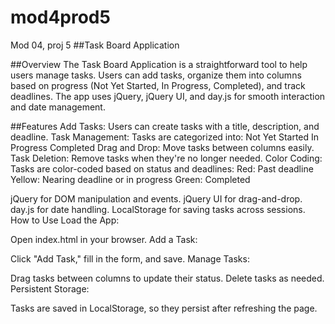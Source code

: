 # mod4prod5
Mod 04, proj 5
##Task Board Application

##Overview
The Task Board Application is a straightforward tool to help users manage tasks. Users can add tasks, organize them into columns based on progress (Not Yet Started, In Progress, Completed), and track deadlines. The app uses jQuery, jQuery UI, and day.js for smooth interaction and date management.

##Features
Add Tasks: Users can create tasks with a title, description, and deadline.
Task Management: Tasks are categorized into:
Not Yet Started
In Progress
Completed
Drag and Drop: Move tasks between columns easily.
Task Deletion: Remove tasks when they're no longer needed.
Color Coding: Tasks are color-coded based on status and deadlines:
Red: Past deadline
Yellow: Nearing deadline or in progress
Green: Completed


jQuery for DOM manipulation and events.
jQuery UI for drag-and-drop.
day.js for date handling.
LocalStorage for saving tasks across sessions.
How to Use
Load the App:

Open index.html in your browser.
Add a Task:

Click "Add Task," fill in the form, and save.
Manage Tasks:

Drag tasks between columns to update their status.
Delete tasks as needed.
Persistent Storage:

Tasks are saved in LocalStorage, so they persist after refreshing the page.